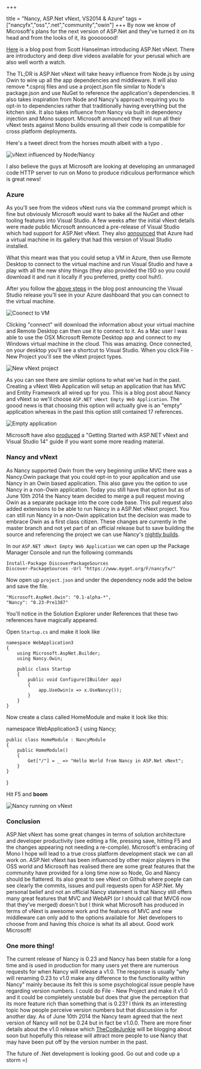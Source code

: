 +++

title = "Nancy, ASP.Net vNext, VS2014 & Azure"
tags = ["nancyfx","oss",".net","community","owin"]
+++
By now we know of Microsoft's plans for the next version of ASP.Net and they've turned it on its head and from the looks of it, its goooooood!

[Here][1] is a blog post from Scott Hanselman introducing ASP.Net vNext. There are introductory and deep dive videos available for your perusal which are also well worth a watch.

The TL;DR is ASP.Net vNext will take heavy influence from Node.js by using Owin to wire up all the app dependencies and middleware.  It will also remove *.csproj files and use a project.json file similar to Node's package.json and use NuGet to reference the application's dependencies.  It also takes inspiration from Node and Nancy's approach requiring you to opt-in to dependencies rather that traditionally having everything but the kitchen sink.  It also takes influence from Nancy via built in dependency injection and Mono support.  Microsoft announced they will run all their vNext tests against Mono builds ensuring all their code is compatible for cross platform deployments.

Here's a tweet direct from the horses mouth albeit with a typo .

![vNext influenced by Node/Nancy][2]

<!--more-->

I also believe the guys at Microsoft are looking at developing an unmanaged code HTTP server to run on Mono to produce ridiculous performance which is great news!

### Azure
As you'll see from the videos vNext runs via the command prompt which is fine but obviously Microsoft would want to bake all the NuGet and other tooling features into Visual Studio.  A few weeks after the initial vNext details were made public Microsoft announced a pre-release of Visual Studio which had support for ASP.Net vNext.  They also [announced][3] that Azure had a virtual machine in its gallery that had this version of Visual Studio installed.

What this meant was that you could setup a VM in Azure, then use Remote Desktop to connect to the virtual machine and run Visual Studio and have a play with all the new shiny things (they also provided the ISO so you could download it and run it locally if you preferred, pretty cool huh!).

After you follow the [above steps][3] in the blog post announcing the Visual Studio release you'll see in your Azure dashboard that you can connect to the virtual machine. 

![Coonect to VM][4]

Clicking "connect" will download the information about your virtual machine and Remote Desktop can then use it to connect to it.  As a Mac user I was able to use the OSX Microsoft Remote Desktop app and connect to my Windows virtual machine in the cloud.  This was amazing.  Once connected, on your desktop you'll see a shortcut to Visual Studio.  When you click File - New Project you'll see the vNext project types.

![New vNext project][5]

As you can see there are similar options to what we've had in the past.  Creating a vNext Web Application will setup an application that has MVC and Entity Framework all wired up for you.  This is a blog post about Nancy and vNext so we'll choose `ASP.NET vNext Empty Web Application`.  The goood news is that choosing this option will actually give is an "empty" application whereas in the past this option still contained 17 references.

![Empty application][6]

Microsoft have also [produced][8] a "Getting Started with ASP.NET vNext and Visual Studio 14" guide if you want some more reading material.

### Nancy and vNext

As Nancy supported Owin from the very beginning unlike MVC there was a Nancy.Owin package that you could opt-in to your application and use Nancy in an Owin based application.  This also gave you the option to use Nancy in a non-Owin application.  Today you still have that option but as of June 10th 2014 the Nancy team decided to merge a pull request moving Owin as a separate package into the core code base.  This pull request also added extensions to be able to run Nancy in a ASP.Net vNext project.  You can still run Nancy in a non-Owin application but the decision was made to embrace Owin as a first class citizen.  These changes are currently in the master branch and not yet part of an official release but to save building the source and referencing the project we can use Nancy's [nightly builds][10]. 

In our `ASP.NET vNext Empty Web Application` we can open up the Package Manager Console and run the following commands

    Install-Package DiscoverPackageSources
    Discover-PackageSources -Url "https://www.myget.org/F/nancyfx/"
    
Now open up `project.json` and under the dependency node add the below and save the file.

    "Microsoft.AspNet.Owin": "0.1-alpha-*",
    "Nancy": "0.23-Pre1387"
    
You'll notice in the Solution Explorer under References that these two references have magically appeared.

Open `Startup.cs` and make it look like
    
    namespace WebApplication3
    {
        using Microsoft.AspNet.Builder;
        using Nancy.Owin;
        
        public class Startup
        {
            public void Configure(IBuilder app)
            {
                app.UseOwin(x => x.UseNancy());
            }
        }
    }

Now create a class called HomeModule and make it look like this:

namespace WebApplication3
{
    using Nancy;
    
    public class HomeModule : NancyModule
    {
	    public HomeModule()
	    {
            Get["/"] = _ => "Hello World from Nancy in ASP.Net vNext";
	    }
    }
}

Hit F5 and ****boom****

![Nancy running on vNext][7]

### Conclusion

ASP.Net vNext has some great changes in terms of solution architecture and developer productivity (see editing a file, pressing save, hitting F5 and the changes appearing not needing a re-compile).  Microsoft's embracing of Mono I hope will lead to a true cross platform development stack we can all work on.  ASP.Net vNext has been influenced by other major players in the OSS world and Microsoft has realised there are some great features that the community have provided for a long time now so Node, Go and Nancy should be flattered.  Its also great to see vNext on Github where poeple can see clearly the commits, issues and pull requests open for ASP.Net.  My personal belief and not an official Nancy statement is that Nancy still offers many great features that MVC and WebAPI (or I should call that MVC6 now that they've merged) doesn't but I think what Microsoft has produced in terms of vNext is awesome work and the features of MVC and new middleware can only add to the options available for .Net developers to choose from and having this choice is what its all about.  Good work Microsoft!

### One more thing!

The current release of Nancy is 0.23 and Nancy has been stable for a long time and is used in production for many users yet there are numerous requests for when Nancy will release a v1.0.  The response is usually "why will renaming 0.23 to v1.0 make any difference to the functionality within Nancy" mainly because its felt this is some psychological issue people have regarding version numbers.  I could do File - New Project and make it v1.0 and it could be completely unstable but does that give the perception that its more feature rich than something that is 0.23?  I think its an interesting topic how people perceive version  numbers but that discussion is for another day.  As of June 10th 2014 the Nancy team agreed that the next version of Nancy will not be 0.24 but in fact be v1.0.0.  There are more finer details about the v1.0 release which [TheCodeJunkie][9] will be blogging about soon but hopefully this release will attract more people to use Nancy that may have been put off by the version number in the past.

The future of .Net development is looking good. Go out and code up a storm =)

  [1]: http://www.hanselman.com/blog/IntroducingASPNETVNext.aspx
  [2]: https://i.imgur.com/XMmMDce.png
  [3]: http://blogs.msdn.com/b/visualstudioalm/archive/2014/06/04/visual-studio-14-ctp-now-available-in-the-virtual-machine-azure-gallery.aspx
  [4]: https://i.imgur.com/R6QFSjY.png
  [5]: https://i.imgur.com/9hINknn.png
  [6]: https://i.imgur.com/Npw77Ar.png
  [7]: https://i.imgur.com/dkf2HF0.png
  [8]: http://www.asp.net/vnext/overview/aspnet-vnext/getting-started-with-aspnet-vnext-and-visual-studio
  [9]: http://twitter.com/thecodejunkie
  [10]: https://www.myget.org/F/nancyfx/
